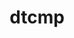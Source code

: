---
title: "dtcmp"
layout: cache
categories: [package, develop]
meta: {"compilers": ["cce@18.0.0", "gcc@10.3.0", "gcc@11.4.0", "gcc@7.5.0", "gcc@9.4.0", "intel-oneapi-compilers@2024.2.1", "intel-oneapi-compilers@2025.1.0"], "num_specs": 58, "num_specs_by_stack": {"e4s": 11, "e4s-cray-rhel": 3, "e4s-cray-sles": 1, "e4s-neoverse-v2": 11, "e4s-neoverse_v1": 3, "e4s-oneapi": 6, "e4s-power": 1, "radiuss": 13, "root": 58, "tutorial": 9}, "oss": ["rhel8", "sle_hpc15", "ubuntu18.04", "ubuntu20.04", "ubuntu22.04"], "platforms": ["linux"], "stacks": ["e4s", "e4s-cray-rhel", "e4s-cray-sles", "e4s-neoverse-v2", "e4s-neoverse_v1", "e4s-oneapi", "e4s-power", "radiuss", "root", "tutorial"], "targets": ["neoverse_v1", "neoverse_v2", "ppc64le", "x86_64_v3", "x86_64_v4"], "versions": ["1.1.5"]}
spec_details: [{"compiler": "gcc@7.5.0", "hash": "2pqsfbrtkdcaafsum5eyqc6g7scgjonm", "os": "ubuntu18.04", "platform": "linux", "size": "-", "stacks": ["radiuss", "root"], "target": "x86_64_v3", "variants": ["build_system=autotools", "+shared"], "versions": ["1.1.5"]}, {"compiler": "gcc@7.5.0", "hash": "35wswk4fbudmzkgapzlq6yc5m4vrjyss", "os": "ubuntu18.04", "platform": "linux", "size": "-", "stacks": ["radiuss", "root"], "target": "x86_64_v3", "variants": ["build_system=autotools", "+shared"], "versions": ["1.1.5"]}, {"compiler": "gcc@7.5.0", "hash": "467quqanrvlykucrzw42ixlkljbe72de", "os": "ubuntu18.04", "platform": "linux", "size": "-", "stacks": ["radiuss", "root"], "target": "x86_64_v3", "variants": ["build_system=autotools", "+shared"], "versions": ["1.1.5"]}, {"compiler": "gcc@7.5.0", "hash": "53wc6jzwzdmwb3zjt7ve7k7ko3kpmcje", "os": "ubuntu18.04", "platform": "linux", "size": "-", "stacks": ["radiuss", "root"], "target": "x86_64_v3", "variants": ["build_system=autotools", "+shared"], "versions": ["1.1.5"]}, {"compiler": "gcc@11.4.0", "hash": "5a4gadvh6izdubiuezic6qsbollna6bj", "os": "ubuntu22.04", "platform": "linux", "size": "-", "stacks": ["e4s", "root"], "target": "x86_64_v3", "variants": ["build_system=autotools", "+shared"], "versions": ["1.1.5"]}, {"compiler": "gcc@11.4.0", "hash": "5snqoiuukqkablvxczg2zimf2d3s2rms", "os": "ubuntu22.04", "platform": "linux", "size": "-", "stacks": ["root", "tutorial"], "target": "x86_64_v3", "variants": ["build_system=autotools", "+shared"], "versions": ["1.1.5"]}, {"compiler": "gcc@11.4.0", "hash": "5zijvjvsqrqlfyz4dtkiwyaqyeioptmk", "os": "ubuntu22.04", "platform": "linux", "size": "-", "stacks": ["root", "tutorial"], "target": "x86_64_v3", "variants": ["build_system=autotools", "+shared"], "versions": ["1.1.5"]}, {"compiler": "intel-oneapi-compilers@2025.1.0", "hash": "62ryucggfge6at4tizvi6eq7w7dpaglz", "os": "ubuntu22.04", "platform": "linux", "size": "-", "stacks": ["e4s-oneapi", "root"], "target": "x86_64_v3", "variants": ["build_system=autotools", "+shared"], "versions": ["1.1.5"]}, {"compiler": "gcc@7.5.0", "hash": "6phcmbs7x3irbun2loe35anspn3xaats", "os": "ubuntu18.04", "platform": "linux", "size": "-", "stacks": ["radiuss", "root"], "target": "x86_64_v3", "variants": ["build_system=autotools", "+shared"], "versions": ["1.1.5"]}, {"compiler": "gcc@11.4.0", "hash": "6s5qzjji5oibz3k2syy4guzxawv5viyo", "os": "ubuntu22.04", "platform": "linux", "size": "-", "stacks": ["e4s-neoverse_v1", "root"], "target": "neoverse_v1", "variants": ["build_system=autotools", "+shared"], "versions": ["1.1.5"]}, {"compiler": "gcc@7.5.0", "hash": "6y5ccr5ommks4qjbznnlxcm5sjbqjjnn", "os": "ubuntu18.04", "platform": "linux", "size": "-", "stacks": ["radiuss", "root"], "target": "x86_64_v3", "variants": ["build_system=autotools", "+shared"], "versions": ["1.1.5"]}, {"compiler": "gcc@11.4.0", "hash": "72sxalweugibeltif4ndxaiexxfqps76", "os": "ubuntu22.04", "platform": "linux", "size": "-", "stacks": ["e4s", "root"], "target": "x86_64_v3", "variants": ["build_system=autotools", "+shared"], "versions": ["1.1.5"]}, {"compiler": "gcc@9.4.0", "hash": "75zwf2d3hhbmjnsclaxrm6wjfd5dgjej", "os": "ubuntu20.04", "platform": "linux", "size": "-", "stacks": ["e4s-power", "root"], "target": "ppc64le", "variants": ["build_system=autotools", "+shared"], "versions": ["1.1.5"]}, {"compiler": "intel-oneapi-compilers@2025.1.0", "hash": "bhtu66bsix4zfi4meafagamvqvcqju4u", "os": "ubuntu22.04", "platform": "linux", "size": "-", "stacks": ["e4s-oneapi", "root"], "target": "x86_64_v3", "variants": ["build_system=autotools", "+shared"], "versions": ["1.1.5"]}, {"compiler": "cce@18.0.0", "hash": "ca4buz4ttq5f6xxvyfmkfavxdbjmtit5", "os": "rhel8", "platform": "linux", "size": "-", "stacks": ["e4s-cray-rhel", "root"], "target": "x86_64_v3", "variants": ["build_system=autotools", "+shared"], "versions": ["1.1.5"]}, {"compiler": "intel-oneapi-compilers@2024.2.1", "hash": "ca732qcz4wnz2hbivhvyzr4veh4ir4mm", "os": "ubuntu22.04", "platform": "linux", "size": "-", "stacks": ["e4s-oneapi", "root"], "target": "x86_64_v3", "variants": ["build_system=autotools", "+shared"], "versions": ["1.1.5"]}, {"compiler": "gcc@11.4.0", "hash": "cumnzvd2f2dwexqiiiftjig2vfquq64z", "os": "ubuntu22.04", "platform": "linux", "size": "-", "stacks": ["e4s-neoverse_v1", "root"], "target": "neoverse_v1", "variants": ["build_system=autotools", "+shared"], "versions": ["1.1.5"]}, {"compiler": "intel-oneapi-compilers@2024.2.1", "hash": "cxlezfjgtg3m3py47hjho43hshmckgdl", "os": "ubuntu22.04", "platform": "linux", "size": "-", "stacks": ["e4s-oneapi", "root"], "target": "x86_64_v3", "variants": ["build_system=autotools", "+shared"], "versions": ["1.1.5"]}, {"compiler": "intel-oneapi-compilers@2025.1.0", "hash": "d4s3wttdpxek6wglieud73y3z7jaqk5f", "os": "ubuntu22.04", "platform": "linux", "size": "-", "stacks": ["e4s-oneapi", "root"], "target": "x86_64_v3", "variants": ["build_system=autotools", "+shared"], "versions": ["1.1.5"]}, {"compiler": "gcc@11.4.0", "hash": "ejpzirou6wtrg7qvlgfsk2nobcqndyqw", "os": "ubuntu22.04", "platform": "linux", "size": "-", "stacks": ["root", "tutorial"], "target": "x86_64_v3", "variants": ["build_system=autotools", "+shared"], "versions": ["1.1.5"]}, {"compiler": "gcc@11.4.0", "hash": "fjnh4j3y2pauhikamq6tz4nlnqjh2mv4", "os": "ubuntu22.04", "platform": "linux", "size": "-", "stacks": ["e4s-neoverse-v2", "root"], "target": "neoverse_v2", "variants": ["build_system=autotools", "+shared"], "versions": ["1.1.5"]}, {"compiler": "gcc@10.3.0", "hash": "if5ny6ilh6v456uvv6zlk4akl25ydiv5", "os": "sle_hpc15", "platform": "linux", "size": "-", "stacks": ["e4s-cray-sles", "root"], "target": "x86_64_v4", "variants": ["build_system=autotools", "+shared"], "versions": ["1.1.5"]}, {"compiler": "gcc@11.4.0", "hash": "ifv7d2xfcf5gu24vjtt67rjbzcz5flk6", "os": "ubuntu22.04", "platform": "linux", "size": "-", "stacks": ["root", "tutorial"], "target": "x86_64_v3", "variants": ["build_system=autotools", "+shared"], "versions": ["1.1.5"]}, {"compiler": "cce@18.0.0", "hash": "isp6lhtqjgcyppdf5ueopz2grgceg55y", "os": "rhel8", "platform": "linux", "size": "-", "stacks": ["e4s-cray-rhel", "root"], "target": "x86_64_v3", "variants": ["build_system=autotools", "+shared"], "versions": ["1.1.5"]}, {"compiler": "gcc@11.4.0", "hash": "j7iqtln2qxy4ernv2u3cc4swel4ss6md", "os": "ubuntu22.04", "platform": "linux", "size": "-", "stacks": ["e4s-neoverse-v2", "root"], "target": "neoverse_v2", "variants": ["build_system=autotools", "+shared"], "versions": ["1.1.5"]}, {"compiler": "gcc@11.4.0", "hash": "jcb6nz7i4ukt3tonk7qihpgnpev5t4b4", "os": "ubuntu22.04", "platform": "linux", "size": "-", "stacks": ["root", "tutorial"], "target": "x86_64_v3", "variants": ["build_system=autotools", "+shared"], "versions": ["1.1.5"]}, {"compiler": "gcc@11.4.0", "hash": "jdfoefovli7o34msirvornoqbm3ofrbg", "os": "ubuntu22.04", "platform": "linux", "size": "-", "stacks": ["e4s", "root"], "target": "x86_64_v3", "variants": ["build_system=autotools", "+shared"], "versions": ["1.1.5"]}, {"compiler": "gcc@11.4.0", "hash": "jtnl5o6yrrpu3jvvqak6umt3aw6rumn5", "os": "ubuntu22.04", "platform": "linux", "size": "-", "stacks": ["root", "tutorial"], "target": "x86_64_v3", "variants": ["build_system=autotools", "+shared"], "versions": ["1.1.5"]}, {"compiler": "gcc@11.4.0", "hash": "kxlni47xqjlfajsai3ilcuwx3nltlflq", "os": "ubuntu22.04", "platform": "linux", "size": "-", "stacks": ["e4s-neoverse_v1", "root"], "target": "neoverse_v1", "variants": ["build_system=autotools", "+shared"], "versions": ["1.1.5"]}, {"compiler": "gcc@11.4.0", "hash": "l4lvvfdimsjaqojw4qmdycfbjvd6b2mg", "os": "ubuntu22.04", "platform": "linux", "size": "-", "stacks": ["e4s-neoverse-v2", "root"], "target": "neoverse_v2", "variants": ["build_system=autotools", "+shared"], "versions": ["1.1.5"]}, {"compiler": "gcc@7.5.0", "hash": "l6vdjnaprlcuvkqjraayztal3fviuzt6", "os": "ubuntu18.04", "platform": "linux", "size": "-", "stacks": ["radiuss", "root"], "target": "x86_64_v3", "variants": ["build_system=autotools", "+shared"], "versions": ["1.1.5"]}, {"compiler": "gcc@11.4.0", "hash": "mmqz5swx6d3ngs45khl32wj5bnucomvu", "os": "ubuntu22.04", "platform": "linux", "size": "-", "stacks": ["e4s", "root"], "target": "x86_64_v3", "variants": ["build_system=autotools", "+shared"], "versions": ["1.1.5"]}, {"compiler": "gcc@11.4.0", "hash": "p7r2q3w2myzsmhtz3ni7xenbzwqldj4r", "os": "ubuntu22.04", "platform": "linux", "size": "-", "stacks": ["e4s-neoverse-v2", "root"], "target": "neoverse_v2", "variants": ["build_system=autotools", "+shared"], "versions": ["1.1.5"]}, {"compiler": "gcc@7.5.0", "hash": "pej3m5i6lmikftum2a4asbl5qyxa2q3t", "os": "ubuntu18.04", "platform": "linux", "size": "-", "stacks": ["radiuss", "root"], "target": "x86_64_v3", "variants": ["build_system=autotools", "+shared"], "versions": ["1.1.5"]}, {"compiler": "gcc@11.4.0", "hash": "qchfmcxsscjywcauswbl342jhjdz2why", "os": "ubuntu22.04", "platform": "linux", "size": "-", "stacks": ["e4s", "root"], "target": "x86_64_v3", "variants": ["build_system=autotools", "+shared"], "versions": ["1.1.5"]}, {"compiler": "gcc@11.4.0", "hash": "qcujnbp76pgtdlcoxh3t22abrzg36m5i", "os": "ubuntu22.04", "platform": "linux", "size": "-", "stacks": ["e4s", "root"], "target": "x86_64_v3", "variants": ["build_system=autotools", "+shared"], "versions": ["1.1.5"]}, {"compiler": "gcc@11.4.0", "hash": "qewathpkcpfr7iwkziqlflzdv4byn24t", "os": "ubuntu22.04", "platform": "linux", "size": "-", "stacks": ["e4s", "root"], "target": "x86_64_v3", "variants": ["build_system=autotools", "+shared"], "versions": ["1.1.5"]}, {"compiler": "gcc@11.4.0", "hash": "qhlkmvrauf7xba3bocyqo646ph5qstl4", "os": "ubuntu22.04", "platform": "linux", "size": "-", "stacks": ["e4s-neoverse-v2", "root"], "target": "neoverse_v2", "variants": ["build_system=autotools", "+shared"], "versions": ["1.1.5"]}, {"compiler": "gcc@11.4.0", "hash": "r6jwl4cqdyl4pf2s5bwrhu5ybujyb3tg", "os": "ubuntu22.04", "platform": "linux", "size": "-", "stacks": ["root", "tutorial"], "target": "x86_64_v3", "variants": ["build_system=autotools", "+shared"], "versions": ["1.1.5"]}, {"compiler": "gcc@11.4.0", "hash": "ryvm3bd6d5xzmpihkookusubnl3utdjq", "os": "ubuntu22.04", "platform": "linux", "size": "-", "stacks": ["root", "tutorial"], "target": "x86_64_v3", "variants": ["build_system=autotools", "+shared"], "versions": ["1.1.5"]}, {"compiler": "gcc@11.4.0", "hash": "skhiltiv3uq4pqqco77qq4yvak5sdd6v", "os": "ubuntu22.04", "platform": "linux", "size": "-", "stacks": ["e4s-neoverse-v2", "root"], "target": "neoverse_v2", "variants": ["build_system=autotools", "+shared"], "versions": ["1.1.5"]}, {"compiler": "gcc@11.4.0", "hash": "suniy3bita3tvux5oj6o5bljb56pc7fj", "os": "ubuntu22.04", "platform": "linux", "size": "-", "stacks": ["root", "tutorial"], "target": "x86_64_v3", "variants": ["build_system=autotools", "+shared"], "versions": ["1.1.5"]}, {"compiler": "gcc@11.4.0", "hash": "swifm2hy2xnddjti6ytxg75w7qveeehv", "os": "ubuntu22.04", "platform": "linux", "size": "-", "stacks": ["e4s-neoverse-v2", "root"], "target": "neoverse_v2", "variants": ["build_system=autotools", "+shared"], "versions": ["1.1.5"]}, {"compiler": "gcc@7.5.0", "hash": "tgx7mpeht4darx3hqvpozw5xcsvzrjw4", "os": "ubuntu18.04", "platform": "linux", "size": "-", "stacks": ["radiuss", "root"], "target": "x86_64_v3", "variants": ["build_system=autotools", "+shared"], "versions": ["1.1.5"]}, {"compiler": "gcc@11.4.0", "hash": "twqnfmxza7kxyjemvy364j2kdpftygn7", "os": "ubuntu22.04", "platform": "linux", "size": "-", "stacks": ["e4s-neoverse-v2", "root"], "target": "neoverse_v2", "variants": ["build_system=autotools", "+shared"], "versions": ["1.1.5"]}, {"compiler": "gcc@11.4.0", "hash": "tx64nafc3p34vsnx3czwc6c5zxejg2s3", "os": "ubuntu22.04", "platform": "linux", "size": "-", "stacks": ["e4s", "root"], "target": "x86_64_v3", "variants": ["build_system=autotools", "+shared"], "versions": ["1.1.5"]}, {"compiler": "gcc@11.4.0", "hash": "u3o5bl2lpkkbrzohsnw6qxog3b3sleco", "os": "ubuntu22.04", "platform": "linux", "size": "-", "stacks": ["e4s", "root"], "target": "x86_64_v3", "variants": ["build_system=autotools", "+shared"], "versions": ["1.1.5"]}, {"compiler": "intel-oneapi-compilers@2025.1.0", "hash": "ugw46pxwk6jzngrhugvdboofhvyfgyul", "os": "ubuntu22.04", "platform": "linux", "size": "-", "stacks": ["e4s-oneapi", "root"], "target": "x86_64_v3", "variants": ["build_system=autotools", "+shared"], "versions": ["1.1.5"]}, {"compiler": "gcc@11.4.0", "hash": "vinq7l4zj5uf3tp7gviddiq3ewoedaw3", "os": "ubuntu22.04", "platform": "linux", "size": "-", "stacks": ["e4s-neoverse-v2", "root"], "target": "neoverse_v2", "variants": ["build_system=autotools", "+shared"], "versions": ["1.1.5"]}, {"compiler": "gcc@11.4.0", "hash": "wrypcu25w5ibkoxoxlx2gawmbrhem7qx", "os": "ubuntu22.04", "platform": "linux", "size": "-", "stacks": ["e4s", "root"], "target": "x86_64_v3", "variants": ["build_system=autotools", "+shared"], "versions": ["1.1.5"]}, {"compiler": "gcc@11.4.0", "hash": "y7i6lc4lacbvyg57rguf3k5rjdl4jvx2", "os": "ubuntu22.04", "platform": "linux", "size": "-", "stacks": ["e4s", "root"], "target": "x86_64_v3", "variants": ["build_system=autotools", "+shared"], "versions": ["1.1.5"]}, {"compiler": "gcc@7.5.0", "hash": "yaj3iuegp5urnaucvgvn2bysfsigz4l7", "os": "ubuntu18.04", "platform": "linux", "size": "-", "stacks": ["radiuss", "root"], "target": "x86_64_v3", "variants": ["build_system=autotools", "+shared"], "versions": ["1.1.5"]}, {"compiler": "gcc@7.5.0", "hash": "yjuwrmoppo2gkxzy24fxyumd3tmstp7z", "os": "ubuntu18.04", "platform": "linux", "size": "-", "stacks": ["radiuss", "root"], "target": "x86_64_v3", "variants": ["build_system=autotools", "+shared"], "versions": ["1.1.5"]}, {"compiler": "cce@18.0.0", "hash": "yoy7nuecw4zdpq3afhspva7t5uafyzwl", "os": "rhel8", "platform": "linux", "size": "-", "stacks": ["e4s-cray-rhel", "root"], "target": "x86_64_v3", "variants": ["build_system=autotools", "+shared"], "versions": ["1.1.5"]}, {"compiler": "gcc@11.4.0", "hash": "yqbcufy72cm4mgejrxrfepvvtrm36tz7", "os": "ubuntu22.04", "platform": "linux", "size": "-", "stacks": ["e4s-neoverse-v2", "root"], "target": "neoverse_v2", "variants": ["build_system=autotools", "+shared"], "versions": ["1.1.5"]}, {"compiler": "gcc@11.4.0", "hash": "ytxwqm5qbq2wtwlakcqbze6coclusrqr", "os": "ubuntu22.04", "platform": "linux", "size": "-", "stacks": ["e4s-neoverse-v2", "root"], "target": "neoverse_v2", "variants": ["build_system=autotools", "+shared"], "versions": ["1.1.5"]}, {"compiler": "gcc@7.5.0", "hash": "z5mjnm2r5ggmflfvs5rcwkvlmpu3r4zy", "os": "ubuntu18.04", "platform": "linux", "size": "-", "stacks": ["radiuss", "root"], "target": "x86_64_v3", "variants": ["build_system=autotools", "+shared"], "versions": ["1.1.5"]}, {"compiler": "gcc@7.5.0", "hash": "zb4ck7jkgriespkqrn7zvdhr6kbrlxnt", "os": "ubuntu18.04", "platform": "linux", "size": "-", "stacks": ["radiuss", "root"], "target": "x86_64_v3", "variants": ["build_system=autotools", "+shared"], "versions": ["1.1.5"]}]
---